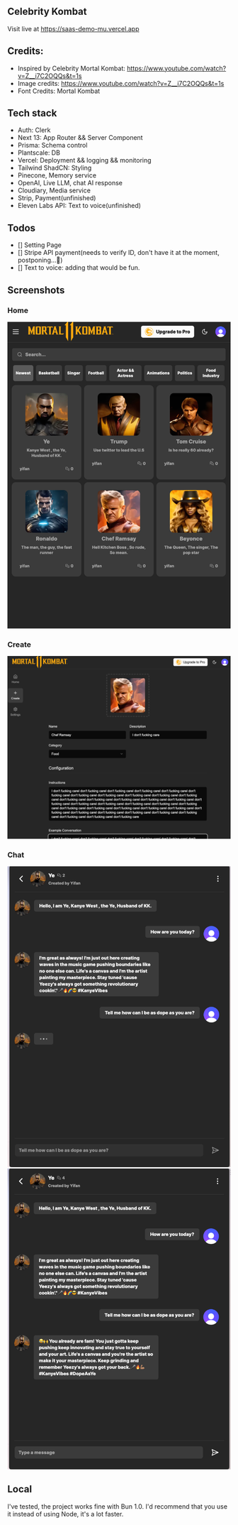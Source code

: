 ## Celebrity Kombat
Visit live at https://saas-demo-mu.vercel.app

## Credits:

* Inspired by Celebrity Mortal Kombat: https://www.youtube.com/watch?v=Z__i7C2OQQs&t=1s
* Image credits: https://www.youtube.com/watch?v=Z__i7C2OQQs&t=1s
* Font Credits: Mortal Kombat

## Tech stack
* Auth: Clerk 
* Next 13: App Router && Server Component
* Prisma: Schema control
* Plantscale: DB
* Vercel: Deployment && logging && monitoring
* Tailwind ShadCN: Styling
* Pinecone, Memory service
* OpenAI, Live LLM, chat AI response
* Cloudiary, Media service
* Strip, Payment(unfinished)
* Eleven Labs API: Text to voice(unfinished)

## Todos
* [] Setting Page
* [] Stripe API payment(needs to verify ID, don't have it at the moment, postponing...🙁)
* [] Text to voice: adding that would be fun.

## Screenshots
### Home 
![home](public/readme-images/home.png)

### Create
![create](public/readme-images/ramsay.png)

### Chat 
![Chat](public/readme-images/chat-in-response.png)
![Chat](public/readme-images/chat.png)

## Local
I've tested, the project works fine with Bun 1.0. I'd recommend that you use it instead of using Node, it's a lot faster. 